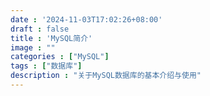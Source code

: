 ```yaml
---
date : '2024-11-03T17:02:26+08:00'
draft : false
title : 'MySQL简介'
image : ""
categories : ["MySQL"]
tags : ["数据库"]
description : "关于MySQL数据库的基本介绍与使用"
---
```

